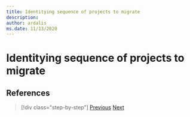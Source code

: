 ```yaml
---
title: Identitying sequence of projects to migrate
description: 
author: ardalis
ms.date: 11/13/2020
---
```


# Identitying sequence of projects to migrate

## References

>[!div class="step-by-step"]
>[Previous](migrating-large-solutions.md)
>[Next](understand-update-dependencies.md)
